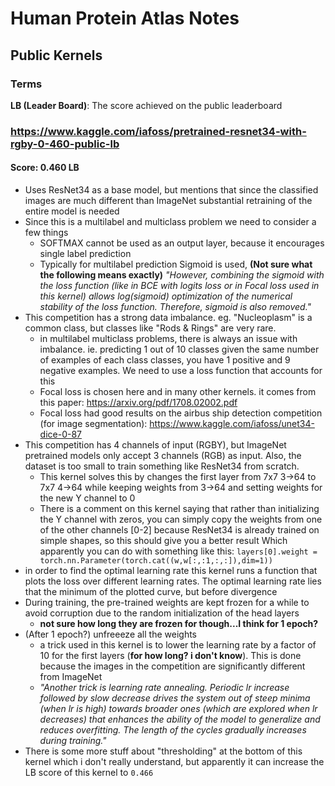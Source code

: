 # Human Protein Atlas Notes

## Public Kernels

### Terms

**LB (Leader Board)**: The score achieved on the public leaderboard

### https://www.kaggle.com/iafoss/pretrained-resnet34-with-rgby-0-460-public-lb
#### Score: 0.460 LB
- Uses ResNet34 as a base model, but mentions that since the classified images are much different than ImageNet substantial retraining of the entire model is needed
- Since this is a multilabel and multiclass problem we need to consider a few things
  - SOFTMAX cannot be used as an output layer, because it encourages single label prediction
  - Typically for multilabel prediction Sigmoid is used, **(Not sure what the following means exactly)** _"However, combining the sigmoid with the loss function (like in BCE with logits loss or in Focal loss used in this kernel) allows log(sigmoid) optimization of the numerical stability of the loss function. Therefore, sigmoid is also removed."_
- This competition has a strong data imbalance. eg. "Nucleoplasm" is a common class, but classes like "Rods & Rings" are very rare.
  - in multilabel multiclass problems, there is always an issue with imbalance. ie. predicting 1 out of 10 classes given the same number of examples of each class classes, you have 1 positive and 9 negative examples. We need to use a loss function that accounts for this
  - Focal loss is chosen here and in many other kernels. it comes from this paper: https://arxiv.org/pdf/1708.02002.pdf
  - Focal loss had good results on the airbus ship detection competition (for image segmentation): https://www.kaggle.com/iafoss/unet34-dice-0-87
- This competition has 4 channels of input (RGBY), but ImageNet pretrained models only accept 3 channels (RGB) as input. Also, the dataset is too small to train something like ResNet34 from scratch.
  - This kernel solves this by changes the first layer from 7x7 3->64 to 7x7 4->64 while keeping weights from 3->64 and setting weights for the new Y channel to 0
  - There is a comment on this kernel saying that rather than initializing the Y channel with zeros, you can simply copy the weights from one of the other channels [0-2] because ResNet34 is already trained on simple shapes, so this should give you a better result Which apparently you can do with something like this: `layers[0].weight = torch.nn.Parameter(torch.cat((w,w[:,:1,:,:]),dim=1))`
- in order to find the optimal learning rate this kernel runs a function that plots the loss over different learning rates. The optimal learning rate lies that the minimum of the plotted curve, but before divergence
- During training, the pre-trained weights are kept frozen for a while to avoid corruption due to the random initialization of the head layers
  - **not sure how long they are frozen for though...I think for 1 epoch?**
- (After 1 epoch?) unfreeeze all the weights
  - a trick used in this kernel is to lower the learning rate by a factor of 10 for the first layers (**for how long? i don't know**). This is done because the images in the competition are significantly different from ImageNet
  - _"Another trick is learning rate annealing. Periodic lr increase followed by slow decrease drives the system out of steep minima (when lr is high) towards broader ones (which are explored when lr decreases) that enhances the ability of the model to generalize and reduces overfitting. The length of the cycles gradually increases during training."_
- There is some more stuff about "thresholding" at the bottom of this kernel which i don't really understand, but apparently it can increase the LB score of this kernel to `0.466`
